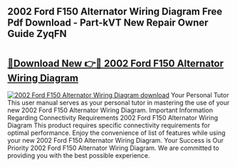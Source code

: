## 2002 Ford F150 Alternator Wiring Diagram Free Pdf Download - Part-kVT New Repair Owner Guide ZyqFN

# <h2><a href="http://dfnylo0.blite.top/?on=2002+Ford+F150+Alternator+Wiring+Diagram">🔗Download New 👉🔴 2002 Ford F150 Alternator Wiring Diagram</a></h2>

[![2002 Ford F150 Alternator Wiring Diagram download](https://i.imgur.com/lujVjoI.png)](http://dfnylo0.blite.top/?on=2002+Ford+F150+Alternator+Wiring+Diagram)
Your Personal Tutor This user manual serves as your personal tutor in mastering the use of your new 2002 Ford F150 Alternator Wiring Diagram. Important Information Regarding Connectivity Requirements 2002 Ford F150 Alternator Wiring Diagram This product requires specific connectivity requirements for optimal performance. Enjoy the convenience of list of features while using your new 2002 Ford F150 Alternator Wiring Diagram. Your Success is Our Priority 2002 Ford F150 Alternator Wiring Diagram. We are committed to providing you with the best possible experience.
